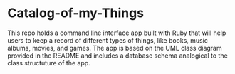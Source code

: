 # Catalog-of-my-Things
This repo holds a command line interface app built with Ruby that will help users to keep a record of different types of things, like books, music albums, movies, and games. The app is based on the UML class diagram provided in the README and includes a database schema analogical to the class structuture of the app. 
